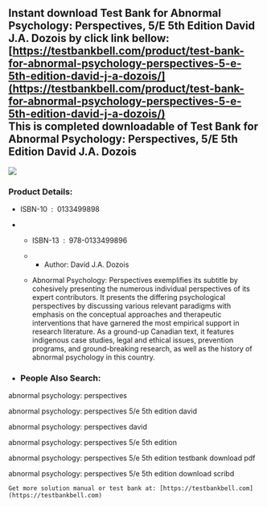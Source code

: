 Instant download **Test Bank for Abnormal Psychology: Perspectives, 5/E 5th Edition David J.A. Dozois** by click link bellow:  
[https://testbankbell.com/product/test-bank-for-abnormal-psychology-perspectives-5-e-5th-edition-david-j-a-dozois/](https://testbankbell.com/product/test-bank-for-abnormal-psychology-perspectives-5-e-5th-edition-david-j-a-dozois/)  
This is completed downloadable of Test Bank for Abnormal Psychology: Perspectives, 5/E 5th Edition David J.A. Dozois
--------------------------------------------------------------------------------------------------------------------


![](https://testbankbell.com/wp-content/uploads/2023/05/1653-53da3a0fe4e10.jpg)
### Product Details:


* ISBN-10 ‏ : ‎ 0133499898
* * ISBN-13 ‏ : ‎ 978-0133499896
  * * Author: David J.A. Dozois
   
  * Abnormal Psychology: Perspectives exemplifies its subtitle by cohesively presenting the numerous individual perspectives of its expert contributors. It presents the differing psychological perspectives by discussing various relevant paradigms with emphasis on the conceptual approaches and therapeutic interventions that have garnered the most empirical support in research literature. As a ground-up Canadian text, it features indigenous case studies, legal and ethical issues, prevention programs, and ground-breaking research, as well as the history of abnormal psychology in this country.
 
* ### People Also Search:

abnormal psychology: perspectives

abnormal psychology: perspectives 5/e 5th edition david

abnormal psychology: perspectives david

abnormal psychology: perspectives 5/e 5th edition

abnormal psychology: perspectives 5/e 5th edition testbank download pdf

abnormal psychology: perspectives 5/e 5th edition download scribd


    Get more solution manual or test bank at: [https://testbankbell.com](https://testbankbell.com)
